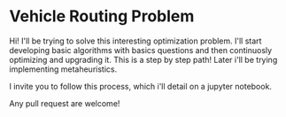 # Vehicle Routing Problem

Hi! I'll be trying to solve this interesting optimization problem. I'll start developing basic algorithms with basics questions and then continuosly optimizing and upgrading it. This is a step by step path!
Later i'll be trying implementing metaheuristics. 

I invite you to follow this process, which i'll detail on a jupyter notebook.

Any pull request are welcome!
